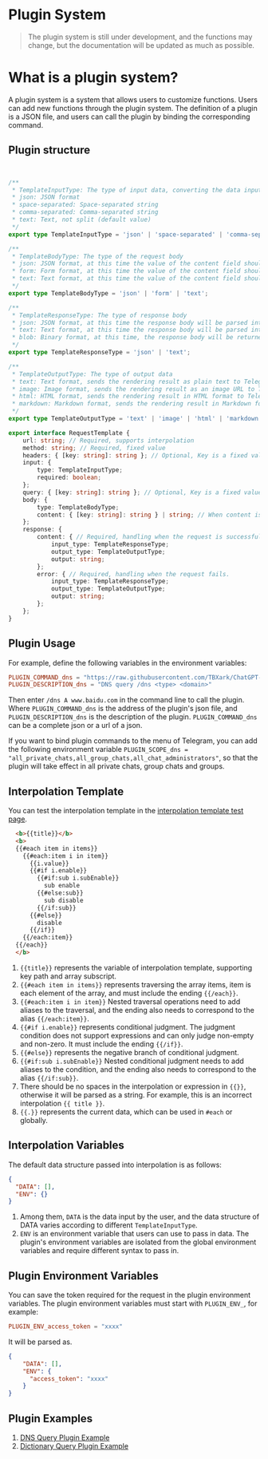 # Plugin System

> The plugin system is still under development, and the functions may change, but the documentation will be updated as much as possible.


# What is a plugin system?

A plugin system is a system that allows users to customize functions. Users can add new functions through the plugin system. The definition of a plugin is a JSON file, and users can call the plugin by binding the corresponding command.


## Plugin structure

```typescript


/**
 * TemplateInputType: The type of input data, converting the data input from Telegram into the corresponding data type
 * json: JSON format
 * space-separated: Space-separated string
 * comma-separated: Comma-separated string
 * text: Text, not split (default value)
 */
export type TemplateInputType = 'json' | 'space-separated' | 'comma-separated' | 'text';

/**
 * TemplateBodyType: The type of the request body
 * json: JSON format, at this time the value of the content field should be an object, where the key is a fixed value, and the value supports interpolation
 * form: Form format, at this time the value of the content field should be an object, where the key is a fixed value, and the value supports interpolation
 * text: Text format, at this time the value of the content field should be a string, supporting interpolation
 */
export type TemplateBodyType = 'json' | 'form' | 'text';

/**
 * TemplateResponseType: The type of response body
 * json: JSON format, at this time the response body will be parsed into JSON format and passed to the next template for rendering
 * text: Text format, at this time the response body will be parsed into text format and passed to the next template for rendering
 * blob: Binary format, at this time, the response body will be returned directly
 */
export type TemplateResponseType = 'json' | 'text';

/**
 * TemplateOutputType: The type of output data
 * text: Text format, sends the rendering result as plain text to Telegram
 * image: Image format, sends the rendering result as an image URL to Telegram
 * html: HTML format, sends the rendering result in HTML format to Telegram
 * markdown: Markdown format, sends the rendering result in Markdown format to Telegram
 */
export type TemplateOutputType = 'text' | 'image' | 'html' | 'markdown';

export interface RequestTemplate {
    url: string; // Required, supports interpolation
    method: string; // Required, fixed value
    headers: { [key: string]: string }; // Optional, Key is a fixed value, Value supports interpolation.
    input: {
        type: TemplateInputType;
        required: boolean;
    };
    query: { [key: string]: string }; // Optional, Key is a fixed value, Value supports interpolation.
    body: {
        type: TemplateBodyType;
        content: { [key: string]: string } | string; // When content is an object, Key is a fixed value, and Value supports interpolation. When content is a string, it supports interpolation.
    };
    response: {
        content: { // Required, handling when the request is successful.
            input_type: TemplateResponseType;
            output_type: TemplateOutputType;
            output: string;
        };
        error: { // Required, handling when the request fails.
            input_type: TemplateResponseType;
            output_type: TemplateOutputType;
            output: string;
        };
    };
}
```


## Plugin Usage

For example, define the following variables in the environment variables:

```toml
PLUGIN_COMMAND_dns = "https://raw.githubusercontent.com/TBXark/ChatGPT-Telegram-Workers/dev/plugins/dns.json"
PLUGIN_DESCRIPTION_dns = "DNS query /dns <type> <domain>"
```

Then enter `/dns A www.baidu.com` in the command line to call the plugin.
Where `PLUGIN_COMMAND_dns` is the address of the plugin's json file, and `PLUGIN_DESCRIPTION_dns` is the description of the plugin.
`PLUGIN_COMMAND_dns` can be a complete json or a url of a json.

If you want to bind plugin commands to the menu of Telegram, you can add the following environment variable `PLUGIN_SCOPE_dns = "all_private_chats,all_group_chats,all_chat_administrators"`, so that the plugin will take effect in all private chats, group chats and groups.


## Interpolation Template

You can test the interpolation template in the [interpolation template test page](https://interpolate-test.pages.dev).

```html
  <b>{{title}}</b>
  <b>
  {{#each item in items}}
    {{#each:item i in item}}
      {{i.value}}
      {{#if i.enable}}
        {{#if:sub i.subEnable}}
          sub enable
        {{#else:sub}}
          sub disable
        {{/if:sub}}
      {{#else}}
        disable
      {{/if}}
    {{/each:item}}
  {{/each}}
  </b>
```

1. `{{title}}` represents the variable of interpolation template, supporting key path and array subscript.
2. `{{#each item in items}}` represents traversing the array items, item is each element of the array, and must include the ending `{{/each}}`.
3. `{{#each:item i in item}}` Nested traversal operations need to add aliases to the traversal, and the ending also needs to correspond to the alias `{{/each:item}}`.
4. `{{#if i.enable}}` represents conditional judgment. The judgment condition does not support expressions and can only judge non-empty and non-zero. It must include the ending `{{/if}}`.
5. `{{#else}}` represents the negative branch of conditional judgment.
6. `{{#if:sub i.subEnable}}` Nested conditional judgment needs to add aliases to the condition, and the ending also needs to correspond to the alias `{{/if:sub}}`.
7. There should be no spaces in the interpolation or expression in `{{}}`, otherwise it will be parsed as a string. For example, this is an incorrect interpolation `{{ title }}`.
8. `{{.}}` represents the current data, which can be used in `#each` or globally.


## Interpolation Variables

The default data structure passed into interpolation is as follows:

```json
{
  "DATA": [],
  "ENV": {}
}
```

1. Among them, `DATA` is the data input by the user, and the data structure of DATA varies according to different `TemplateInputType`.
2. `ENV` is an environment variable that users can use to pass in data. The plugin's environment variables are isolated from the global environment variables and require different syntax to pass in.


## Plugin Environment Variables

You can save the token required for the request in the plugin environment variables. The plugin environment variables must start with `PLUGIN_ENV_`, for example:
```toml
PLUGIN_ENV_access_token = "xxxx"
```

It will be parsed as.

```json
{
    "DATA": [],
    "ENV": {
      "access_token": "xxxx"
    }
}
```


## Plugin Examples

1. [DNS Query Plugin Example](../../plugins/dns.json)
2. [Dictionary Query Plugin Example](../../plugins/dicten.json)
